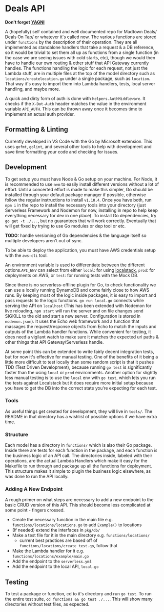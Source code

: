 # Deals API

**Don't forget [YAGNI](https://www.martinfowler.com/bliki/Yagni.html)**

A (hopefully) self contained and well documented repo for Madtown Deals/ Deals On Tap/ or whatever it's called now. The various functions are stored under `functions` by the description of their operation.  They are all implemented as standalone handlers that take a request & a DB reference, so it would be trivial to set them all up as functions from a single function (in the case we are seeing issues with cold starts, etc), though we would then have to handle our own routing & other stuff that API Gateway currently handles.  The functions handling the logic for each request, not just the Lambda stuff, are in multiple files at the top of the model directory such as `locations/createlocation.go` under a single package, such as `location`.  That way it's easy to import them into Lambda handlers, tests, local server handling, and maybe more.

A quick and dirty form of auth is done with `helpers.AuthMiddleware`.  It checks if the `X-Dot-Auth` header matches the value in the environment variable `API_AUTH`.  This can be thrown away once it becomes time to implement an actual auth provider.


## Formatting & Linting
Currently developed in VS Code with the Go by Microsoft extension.  This uses `gofmt`, `golint`, and several other tools to help with development and save time formatting your code and checking for issues.

## Development

To get setup you must have Node & Go setup on your machine.  For Node, it is recommended to use `nvm` to easily install different versions without a lot of effort.  Until a concerted effort is made to make this simpler, Go should be installed through your default package manager if possible, otherwise follow the regular instructions to install `v1.10.4`. Once you have both, run `npm i` in the repo to install the necessary tools into your directory (just Serverless Framework and Nodemon for now, installing in repo to help keep everything necessary for dev in one place).  To install Go dependencies, try `go get -t ./...`, but no guarantees that will work correctly.  Eventually that will get fixed by trying to use Go modules or dep tool or etc.

**TODO:** handle versioning of Go dependencies & the language itself so multiple developers aren't out of sync.

To be able to deploy the application, you must have AWS credentials setup with the `aws-cli` tool.

An environment variable is used to differentiate between the different options.`API_ENV` can select from either `local`: for using [localstack](https://github.com/localstack/localstack), `prod`: for deployments on AWS, or `test`: for running tests with the Mock DB. 

Since there is no serverless-offline plugin for Go, to check functionality we can use a locally running DynamoDB and come fairly close to how AWS runs.  By keeping most of the logic inside packages, it is easy to import and pass requests to the logic functions. `go run local.go` connects while serving the API on `localhost` (This has been extended with Nodemon for live reloading, `npm start` will run the server and on file changes send SIGKILL to the old and start a new server.  Configuration is stored in `nodemon.json`).  It uses the Echo web framework and a function that massages the request/response objects from Echo to match the inputs and outputs of the Lambda handler functions.  While convenient for testing, it does need a vigilant watch to make sure it matches the expected url paths & other things that API Gateway/Serverless handle.

At some point this can be extended to write fairly decent integration tests, but for now it's effective for manual testing.  One of the benefits of it being a little more difficult to test locally than some random script is that it pushes TDD (Test Driven Development), because running `go test` is significantly faster than the using `local` or `prod` environments.  Another option for slightly less manual testing is to use the `local` env with `go test`, which lets you run the tests against Localstack but it does require more initial setup because you have to get the DB into the correct state you're expecting for each test.

### Tools

As useful things get created for development, they will live in `tools/`.  The README in that directory has a wishlist of possible options if we have extra time.

### Structure

Each model has a directory in `functions/` which is also their Go package.  Inside there are tests for each function in the package, and each function is the business logic of an API call.  The directories inside, labeled with their operations, are the actual Lambda Handlers which make it easy for the Makefile to run through and package up all the functions for deployment.  This structure makes it simple to plugin the business logic elsewhere, as was done to run the API locally.

### Adding A New Endpoint

A rough primer on what steps are necessary to add a new endpoint to the basic CRUD version of this API.  This should become less complicated at some point - fingers crossed.

* Create the necessary function in the main file e.g. `functions/locations/locations.go` to add `Example()` to locations
* (If needed) extend the interfaces in `pkg/db/`
* Make a test file for it in the main directory e.g. `functions/locations/`
    * current best practices are based off of `functions/locations/create_test.go`, follow that
* Make the Lambda handler for it e.g. `functions/locations/example/main.go`
* Add the endpoint to the `serverless.yml`
* Add the endpoint to the local API, `local.go`


## Testing

To test a package or function, cd to it's directory and run `go test`.
To run the entire test suite, `cd functions && go test ./...`.  This will show many directories without test files, as expected.
